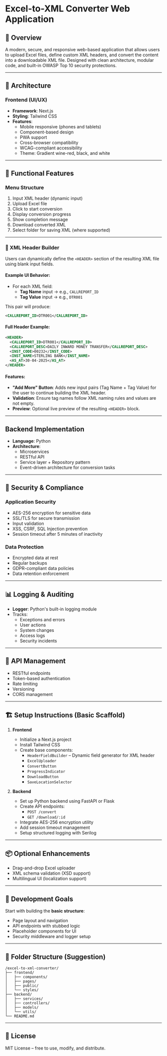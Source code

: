# Excel-to-XML Converter Web Application

## 🚀 Overview

A modern, secure, and responsive web-based application that allows users to upload Excel files, define custom XML headers, and convert the content into a downloadable XML file. Designed with clean architecture, modular code, and built-in OWASP Top 10 security protections.

---

## 📐 Architecture

### Frontend (UI/UX)
- **Framework**: Next.js
- **Styling**: Tailwind CSS
- **Features**:
  - Mobile responsive (phones and tablets)
  - Component-based design
  - PWA support
  - Cross-browser compatibility
  - WCAG-compliant accessibility
  - Theme: Gradient wine-red, black, and white

---

## 🧩 Functional Features

### Menu Structure
1. Input XML header (dynamic input)
2. Upload Excel file
3. Click to start conversion
4. Display conversion progress
5. Show completion message
6. Download converted XML
7. Select folder for saving XML (where supported)

---

### 🧾 XML Header Builder

Users can dynamically define the `<HEADER>` section of the resulting XML file using blank input fields.

#### Example UI Behavior:
- For each XML field:
  - **Tag Name** input → e.g., `CALLREPORT_ID`
  - **Tag Value** input → e.g., `DTR001`

This pair will produce:
```xml
<CALLREPORT_ID>DTR001</CALLREPORT_ID>
```

#### Full Header Example:
```xml
<HEADER>
  <CALLREPORT_ID>DTR001</CALLREPORT_ID>
  <CALLREPORT_DESC>DAILY INWARD MONEY TRANSFER</CALLREPORT_DESC>
  <INST_CODE>00232</INST_CODE>
  <INST_NAME>STERLING BANK</INST_NAME>
  <AS_AT>30-04-2025</AS_AT>
</HEADER>
```

#### Features:
- **"Add More" Button**: Adds new input pairs (Tag Name + Tag Value) for the user to continue building the XML header.
- **Validation**: Ensure tag names follow XML naming rules and values are not empty.
- **Preview**: Optional live preview of the resulting `<HEADER>` block.

---

## Backend Implementation

- **Language**: Python
- **Architecture**:
  - Microservices
  - RESTful API
  - Service layer + Repository pattern
  - Event-driven architecture for conversion tasks

---

## 🔐 Security & Compliance

### Application Security
- AES-256 encryption for sensitive data
- SSL/TLS for secure transmission
- Input validation
- XSS, CSRF, SQL Injection prevention
- Session timeout after 5 minutes of inactivity

### Data Protection
- Encrypted data at rest
- Regular backups
- GDPR-compliant data policies
- Data retention enforcement

---

## 📊 Logging & Auditing

- **Logger**: Python's built-in logging module
- Tracks:
  - Exceptions and errors
  - User actions
  - System changes
  - Access logs
  - Security incidents

---

## 🔁 API Management

- RESTful endpoints
- Token-based authentication
- Rate limiting
- Versioning
- CORS management

---

## 🏗️ Setup Instructions (Basic Scaffold)

1. **Frontend**
   - Initialize a Next.js project
   - Install Tailwind CSS
   - Create base components:
     - `HeaderFieldBuilder` – Dynamic field generator for XML header
     - `ExcelUploader`
     - `ConvertButton`
     - `ProgressIndicator`
     - `DownloadButton`
     - `SaveLocationSelector`

2. **Backend**
   - Set up Python backend using FastAPI or Flask
   - Create API endpoints:
     - `POST /convert`
     - `GET /download/:id`
   - Integrate AES-256 encryption utility
   - Add session timeout management
   - Setup structured logging with Serilog

---

## 📦 Optional Enhancements

- Drag-and-drop Excel uploader
- XML schema validation (XSD support)
- Multilingual UI (localization support)

---

## 🧪 Development Goals

Start with building the **basic structure**:
- Page layout and navigation
- API endpoints with stubbed logic
- Placeholder components for UI
- Security middleware and logger setup

---

## 📁 Folder Structure (Suggestion)

```
/excel-to-xml-converter/
├── frontend/
│   ├── components/
│   ├── pages/
│   ├── public/
│   └── styles/
├── backend/
│   ├── services/
│   ├── controllers/
│   ├── models/
│   └── utils/
└── README.md
```

---

## 📄 License

MIT License – free to use, modify, and distribute.